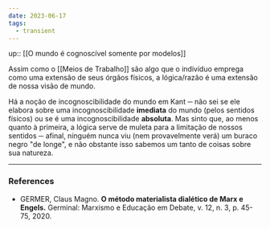 ```yaml
---
date: 2023-06-17
tags:
  - transient
---
```

up:: [[O mundo é cognoscível somente por modelos]]

Assim como o [[Meios de Trabalho]] são algo que o indivíduo emprega como uma extensão de seus órgãos físicos, a lógica/razão é uma extensão de nossa visão de mundo. 

Há a noção de incognoscibilidade do mundo em Kant ─ não sei se ele elabora sobre uma incognoscibilidade **imediata** do mundo (pelos sentidos físicos) ou se é uma incognoscibilidade **absoluta**. Mas sinto que, ao menos quanto à primeira, a lógica serve de muleta para a limitação de nossos sentidos ─ afinal, ninguém nunca viu (nem provavelmente verá) um buraco negro "de longe", e não obstante isso sabemos um tanto de coisas sobre sua natureza.

---
### References
- GERMER, Claus Magno. **O método materialista dialético de Marx e Engels.** Germinal: Marxismo e Educação em Debate, v. 12, n. 3, p. 45-75, 2020.